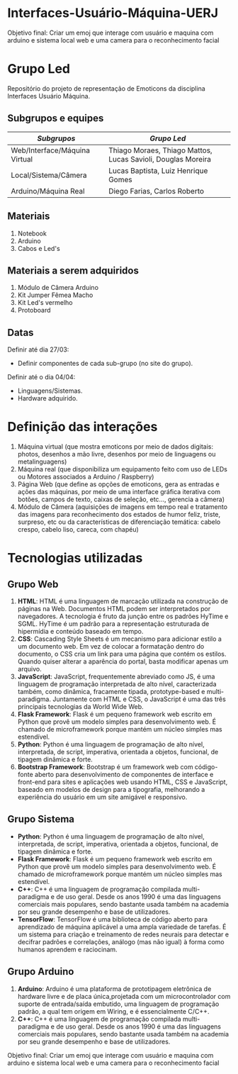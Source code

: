# Interfaces-Usuário-Máquina-UERJ
Objetivo final: Criar um emoj  que interage com usuário e maquina com arduino e sistema local web e uma camera para o reconhecimento facial 

# Grupo Led

Repositório do projeto de representação de Emoticons da disciplina Interfaces Usuário Máquina.

## Subgrupos e equipes

| ***Subgrupos*** | ***Grupo Led*** |
| ------ | ------ |
| Web/Interface/Máquina Virtual | Thiago Moraes, Thiago Mattos, Lucas Savioli, Douglas Moreira |
| Local/Sistema/Câmera | Lucas Baptista, Luiz Henrique Gomes |
| Arduino/Máquina Real | Diego Farias, Carlos Roberto |

## Materiais

1.  Notebook
2.  Arduino
3.  Cabos e Led's

## Materiais a serem adquiridos

1. Módulo de Câmera Arduino
2. Kit Jumper Fêmea Macho
3. Kit Led's vermelho
4. Protoboard

## Datas

Definir até dia 27/03:

* Definir componentes de cada sub-grupo (no site do grupo).

Definir até o dia 04/04:

* Linguagens/Sistemas.
* Hardware adquirido.

# Definição das interações

1.  Máquina virtual (que mostra emoticons por meio de dados digitais: photos, desenhos a mão livre, desenhos por meio de linguagens ou metalinguagens)
2.  Máquina real (que disponibiliza um equipamento feito com uso de LEDs ou Motores associados a Arduino / Raspberry)
3.  Página Web (que define as opções de emoticons, gera as entradas e ações das máquinas, por meio de uma interface gráfica iterativa com botões, campos de texto, caixas de seleção, etc..., gerencia a câmera)
4.  Módulo de Câmera (aquisições de imagens em tempo real e tratamento das imagens para reconhecimento dos estados de humor feliz, triste, surpreso, etc ou da características de diferenciação temática: cabelo crespo, cabelo liso, careca, com chapéu)

# Tecnologias utilizadas

## Grupo Web

1. **HTML**: HTML é uma linguagem de marcação utilizada na construção de páginas na Web. Documentos HTML podem ser interpretados por navegadores. A tecnologia é fruto da junção entre os padrões HyTime e SGML. HyTime é um padrão para a representação estruturada de hipermídia e conteúdo baseado em tempo.
2. **CSS**: Cascading Style Sheets é um mecanismo para adicionar estilo a um documento web. Em vez de colocar a formatação dentro do documento, o CSS cria um link para uma página que contém os estilos. Quando quiser alterar a aparência do portal, basta modificar apenas um arquivo.
3. **JavaScript**: JavaScript, frequentemente abreviado como JS, é uma linguagem de programação interpretada de alto nível, caracterizada também, como dinâmica, fracamente tipada, prototype-based e multi-paradigma. Juntamente com HTML e CSS, o JavaScript é uma das três principais tecnologias da World Wide Web.
4. **Flask Framework**: Flask é um pequeno framework web escrito em Python que provê um modelo simples para desenvolvimento web. É chamado de microframework porque mantém um núcleo simples mas estendível.
5. **Python**: Python é uma linguagem de programação de alto nível, interpretada, de script, imperativa, orientada a objetos, funcional, de tipagem dinâmica e forte.
6. **Bootstrap Framework**: Bootstrap é um framework web com código-fonte aberto para desenvolvimento de componentes de interface e front-end para sites e aplicações web usando HTML, CSS e JavaScript, baseado em modelos de design para a tipografia, melhorando a experiência do usuário em um site amigável e responsivo.
 
## Grupo Sistema

* **Python**: Python é uma linguagem de programação de alto nível, interpretada, de script, imperativa, orientada a objetos, funcional, de tipagem dinâmica e forte.
* **Flask Framework**: Flask é um pequeno framework web escrito em Python que provê um modelo simples para desenvolvimento web. É chamado de microframework porque mantém um núcleo simples mas estendível.
* **C++**: C++ é uma linguagem de programação compilada multi-paradigma e de uso geral. Desde os anos 1990 é uma das linguagens comerciais mais populares, sendo bastante usada também na academia por seu grande desempenho e base de utilizadores.
* **TensorFlow**: TensorFlow é uma biblioteca de código aberto para aprendizado de máquina aplicável a uma ampla variedade de tarefas. É um sistema para criação e treinamento de redes neurais para detectar e decifrar padrões e correlações, análogo (mas não igual) à forma como humanos aprendem e raciocinam.
 
## Grupo Arduino

1. **Arduino**: Arduino é uma plataforma de prototipagem eletrônica de hardware livre e de placa única,projetada com um microcontrolador com suporte de entrada/saída embutido, uma linguagem de programação padrão, a qual tem origem em Wiring, e é essencialmente C/C++.
2. **C++**: C++ é uma linguagem de programação compilada multi-paradigma e de uso geral. Desde os anos 1990 é uma das linguagens comerciais mais populares, sendo bastante usada também na academia por seu grande desempenho e base de utilizadores.

Objetivo final: Criar um emoj que interage com usuário e maquina com arduino e sistema local web e uma camera para o reconhecimento facial
